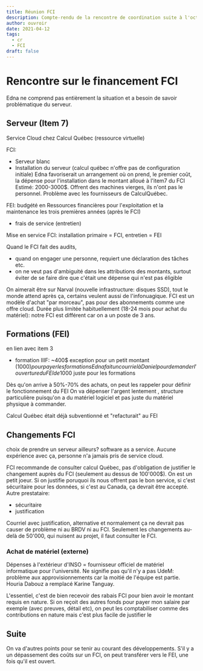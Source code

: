 ```yaml
---
title: Réunion FCI
description: Compte-rendu de la rencontre de coordination suite à l'octroi du financement FCI
author: ouvroir
date: 2021-04-12
tags: 
  - cr
  - FCI
draft: false
---
```


# Rencontre sur le financement FCI

Edna ne comprend pas entièrement la situation et a besoin de savoir problématique du serveur.

## Serveur (Item 7)
Service Cloud chez Calcul Québec (ressource virtuelle)

FCI:
- Serveur blanc
- Installation du serveur (calcul québec n'offre pas de configuration initiale)
Edna favoriserait un arrangement où on prend, le premier coût, la dépense pour l'installation dans le montant alloué à l'item7 du FCI
Estimé: 2000-3000$.
Offrent des machines vierges, ils n'ont pas le personnel. 
Problème avec les fournisseurs de CalculQuébec.

FEI: budgété en Ressources financières pour l'exploitation et la maintenance les trois premières années (après le FCI)
- frais de service (entretien)


Mise en service FCI: installation primaire = FCI, entretien = FEI

Quand le FCI fait des audits, 
- quand on engager une personne, requiert une déclaration des tâches etc.
- on ne veut pas d'ambiguité dans les attributions des montants, surtout éviter de se faire dire que c'était une dépense qui n'est pas éligible

On aimerait être sur Narval (nouvelle infrastructure: disques SSD), tout le monde attend après ça, certains veulent aussi de l'infonuagique.
FCI est un modèle d'achat "par morceau", pas pour des abonnements comme une offre cloud. Durée plus limitée habituellement (18-24 mois pour achat du matériel): notre FCI est différent car on a un poste de 3 ans. 

## Formations (FEI)
en lien avec item 3
- formation IIIF: ~400$ 
exception pour un petit montant (1000$) pour payer les formations 
Edna fait un courriel à Daniel pour demander l'ouverture du FEI de 1000$ juste pour les formations

Dès qu'on arrive à 50%-70% des achats, on peut les rappeler pour définir le fonctionnement du FEI
On va dépenser l'argent lentement , structure particulière puisqu'on a du matériel logiciel et pas juste du matériel physique à commander. 

Calcul Québec était déjà subventionné et "refacturait" au FEI

## Changements FCI

choix de prendre un serveur ailleurs? software as a service.
Aucune expérience avec ça, personne n'a jamais pris de service cloud.

FCI recommande de consulter calcul Québec, pas d'obligation de justifier le changement auprès du FCI (seulement au dessus de 100'000$). On est un petit joeur. Si on justifie poruquoi ils nous offrent pas le bon service, si c'est sécuritaire pour les données, si c'est au Canada, ça devrait être accepté.
Autre prestataire:
- sécuritaire
- justification

Courriel avec justification, alternative et normalement ça ne devrait pas causer de problème ni au BRDV ni au FCI.
Seulement les changements au-delà de 50'000, qui nuisent au projet, il faut consulter le FCI.

### Achat de matériel (externe)
Dépenses à l'extérieur d'INSO = fournisseur officiel de matériel informatique pour l'université. Ne signifie pas qu'il n'y a pas 
UdeM: problème aux approvisionnements car la moitié de l'équipe est partie. 
Houria Dabouz a remplacé Karine Tanguay.

L'essentiel, c'est de bien recevoir des rabais FCI pour bien avoir le montant requis en nature.
Si on reçoit des autres fonds pour payer mon salaire par exemple (avec preuves, détail etc), on peut les comptabiliser comme des contributions en nature mais c'est plus facile de justifier le 

## Suite
On va d'autres points pour se tenir au courant des développements.
S'il y a un dépassement des coûts sur un FCI, on peut transférer vers le FEI, une fois qu'il est ouvert.